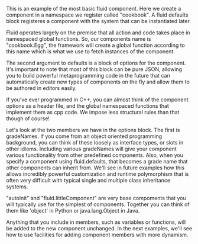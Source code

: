 This is an example of the most basic fluid component.  Here we create a 
component in a namespace we register called "cookbook". A fluid defaults
block registeres a component with the system that can be instantiated later.

Fluid operates largely on the premise that all action and code takes place
in namespaced global functions. So, our components name is "cookbook.Egg", the
framework will create a global function according to this name which is what
we use to fetch instances of the component.

The second argument to defaults is a block of options for the component. It's 
important to note that most of this block can be pure JSON, allowing
you to build powerful metaprogramming code in the future that can automatically
create new types of components on the fly and allow them to be authored in
editors easily. 

If you've ever programmed in C++, you can almost think of the component options
as a header file, and the global namespaced functions that implement them as 
cpp code. We impose less structural rules than that though of course!

Let's look at the two members we have in the options block. The first is 
gradeNames. If you come from an object oriented programming background, you 
can think of these loosely as interface types, or slots in other idioms.
Including various gradeNames will give your component various functionality from
other predefined components. Also, when you specify a component using 
fluid.defaults, that becomes a grade name that other components can inherit
from. We'll see in future examples how this allows incredibly powerful 
customization and runtime polymorphism that is often very difficult with 
typical single and multiple class inheritance systems.

"autoInit" and "fluid.littleComponent" are very base compoments that you will
typically use for the simplest of components. Together you can think of them
like 'object' in Python or java.lang.Object in Java.

Anything that you include in members, such as variables or functions, will be
added to the new component unchanged. In the next examples, we'll see how to
use facilities for adding component members with more dynamism.
